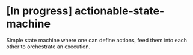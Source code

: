 # [In progress] actionable-state-machine
Simple state machine where one can define actions, feed them into each other to orchestrate an execution.
